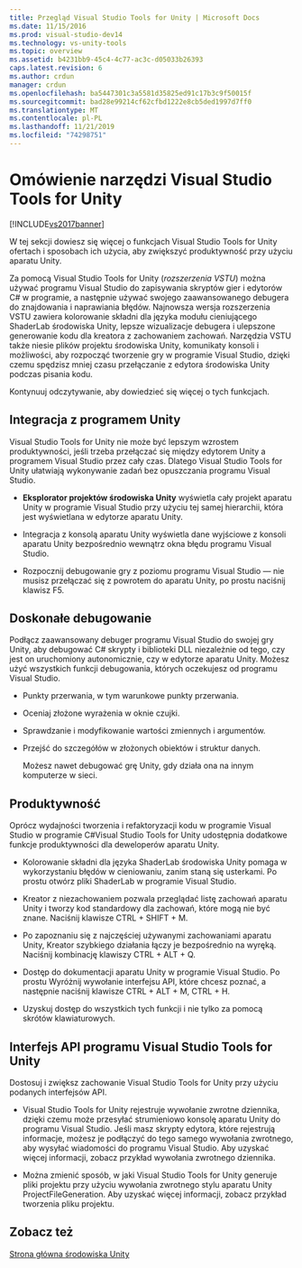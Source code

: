 ```yaml
---
title: Przegląd Visual Studio Tools for Unity | Microsoft Docs
ms.date: 11/15/2016
ms.prod: visual-studio-dev14
ms.technology: vs-unity-tools
ms.topic: overview
ms.assetid: b4231bb9-45c4-4c77-ac3c-d05033b26393
caps.latest.revision: 6
ms.author: crdun
manager: crdun
ms.openlocfilehash: ba5447301c3a5581d35825ed91c17b3c9f50015f
ms.sourcegitcommit: bad28e99214cf62cfbd1222e8cb5ded1997d7ff0
ms.translationtype: MT
ms.contentlocale: pl-PL
ms.lasthandoff: 11/21/2019
ms.locfileid: "74298751"
---
```

# <a name="overview-of-visual-studio-tools-for-unity"></a>Omówienie narzędzi Visual Studio Tools for Unity
[!INCLUDE[vs2017banner](../includes/vs2017banner.md)]

W tej sekcji dowiesz się więcej o funkcjach Visual Studio Tools for Unity ofertach i sposobach ich użycia, aby zwiększyć produktywność przy użyciu aparatu Unity.  
  
 Za pomocą Visual Studio Tools for Unity (*rozszerzenia VSTU*) można używać programu Visual Studio do zapisywania skryptów gier i edytorów C# w programie, a następnie używać swojego zaawansowanego debugera do znajdowania i naprawiania błędów. Najnowsza wersja rozszerzenia VSTU zawiera kolorowanie składni dla języka modułu cieniującego ShaderLab środowiska Unity, lepsze wizualizacje debugera i ulepszone generowanie kodu dla kreatora z zachowaniem zachowań. Narzędzia VSTU także niesie plików projektu środowiska Unity, komunikaty konsoli i możliwości, aby rozpocząć tworzenie gry w programie Visual Studio, dzięki czemu spędzisz mniej czasu przełączanie z edytora środowiska Unity podczas pisania kodu.  
  
 Kontynuuj odczytywanie, aby dowiedzieć się więcej o tych funkcjach.  
  
## <a name="integration-with-unity"></a>Integracja z programem Unity  
 Visual Studio Tools for Unity nie może być lepszym wzrostem produktywności, jeśli trzeba przełączać się między edytorem Unity a programem Visual Studio przez cały czas. Dlatego Visual Studio Tools for Unity ułatwiają wykonywanie zadań bez opuszczania programu Visual Studio.  
  
- **Eksplorator projektów środowiska Unity** wyświetla cały projekt aparatu Unity w programie Visual Studio przy użyciu tej samej hierarchii, która jest wyświetlana w edytorze aparatu Unity.  
  
- Integracja z konsolą aparatu Unity wyświetla dane wyjściowe z konsoli aparatu Unity bezpośrednio wewnątrz okna błędu programu Visual Studio.  
  
- Rozpocznij debugowanie gry z poziomu programu Visual Studio — nie musisz przełączać się z powrotem do aparatu Unity, po prostu naciśnij klawisz F5.  
  
## <a name="superior-debugging"></a>Doskonałe debugowanie  
 Podłącz zaawansowany debuger programu Visual Studio do swojej gry Unity, aby debugować C# skrypty i biblioteki DLL niezależnie od tego, czy jest on uruchomiony autonomicznie, czy w edytorze aparatu Unity. Możesz użyć wszystkich funkcji debugowania, których oczekujesz od programu Visual Studio.  
  
- Punkty przerwania, w tym warunkowe punkty przerwania.  
  
- Oceniaj złożone wyrażenia w oknie czujki.  
  
- Sprawdzanie i modyfikowanie wartości zmiennych i argumentów.  
  
- Przejść do szczegółów w złożonych obiektów i struktur danych.  
  
  Możesz nawet debugować grę Unity, gdy działa ona na innym komputerze w sieci.  
  
## <a name="productivity"></a>Produktywność  
 Oprócz wydajności tworzenia i refaktoryzacji kodu w programie Visual Studio w programie C#Visual Studio Tools for Unity udostępnia dodatkowe funkcje produktywności dla deweloperów aparatu Unity.  
  
- Kolorowanie składni dla języka ShaderLab środowiska Unity pomaga w wykorzystaniu błędów w cieniowaniu, zanim staną się usterkami. Po prostu otwórz pliki ShaderLab w programie Visual Studio.  
  
- Kreator z niezachowaniem pozwala przeglądać listę zachowań aparatu Unity i tworzy kod standardowy dla zachowań, które mogą nie być znane. Naciśnij klawisze CTRL + SHIFT + M.  
  
- Po zapoznaniu się z najczęściej używanymi zachowaniami aparatu Unity, Kreator szybkiego działania łączy je bezpośrednio na wyręką. Naciśnij kombinację klawiszy CTRL + ALT + Q.  
  
- Dostęp do dokumentacji aparatu Unity w programie Visual Studio. Po prostu Wyróżnij wywołanie interfejsu API, które chcesz poznać, a następnie naciśnij klawisze CTRL + ALT + M, CTRL + H.  
  
- Uzyskuj dostęp do wszystkich tych funkcji i nie tylko za pomocą skrótów klawiaturowych.  
  
## <a name="visual-studio-tools-for-unity-api"></a>Interfejs API programu Visual Studio Tools for Unity  
 Dostosuj i zwiększ zachowanie Visual Studio Tools for Unity przy użyciu podanych interfejsów API.  
  
- Visual Studio Tools for Unity rejestruje wywołanie zwrotne dziennika, dzięki czemu może przesyłać strumieniowo konsolę aparatu Unity do programu Visual Studio. Jeśli masz skrypty edytora, które rejestrują informacje, możesz je podłączyć do tego samego wywołania zwrotnego, aby wysyłać wiadomości do programu Visual Studio. Aby uzyskać więcej informacji, zobacz przykład wywołania zwrotnego dziennika.  
  
- Można zmienić sposób, w jaki Visual Studio Tools for Unity generuje pliki projektu przy użyciu wywołania zwrotnego stylu aparatu Unity ProjectFileGeneration. Aby uzyskać więcej informacji, zobacz przykład tworzenia pliku projektu.  
  
## <a name="see-also"></a>Zobacz też  
 [Strona główna środowiska Unity](https://unity.com/)
